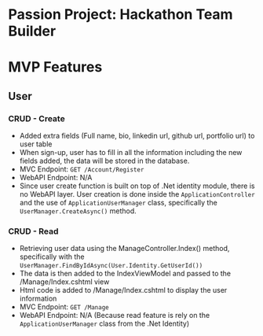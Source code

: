 # Passion Project: Hackathon Team Builder

# MVP Features

## User
### CRUD - Create
- Added extra fields (Full name, bio, linkedin url, github url, portfolio url) to user table
- When sign-up, user has to fill in all the information including the new fields added, the data will be stored in the database.
- MVC Endpoint: `GET /Account/Register`
- WebAPI Endpoint: N/A
- Since user create function is built on top of .Net identity module, there is no WebAPI layer. User creation is done inside the `ApplicationController`
  and the use of `ApplicationUserManager` class, specifically the `UserManager.CreateAsync()` method.


### CRUD - Read
- Retrieving user data using the ManageController.Index() method, specifically with the `UserManager.FindByIdAsync(User.Identity.GetUserId())`
- The data is then added to the IndexViewModel and passed to the /Manage/Index.cshtml view
- Html code is added to /Manage/Index.cshtml to display the user information
- MVC Endpoint: `GET /Manage`
- WebAPI Endpoint: N/A (Because read feature is rely on the `ApplicationUserManager` class from the .Net Identity)
